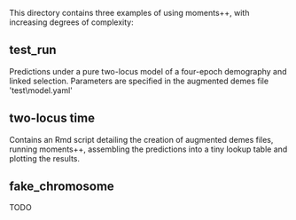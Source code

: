 This directory contains three examples of using moments++, with increasing degrees of complexity:

## test\_run
Predictions under a pure two-locus model of a four-epoch demography and linked selection.
Parameters are specified in the augmented demes file 'test\model.yaml'

## two-locus time
Contains an Rmd script detailing the creation of augmented demes files, running moments++, assembling the predictions into a tiny lookup table and plotting the results.

## fake\_chromosome
TODO
